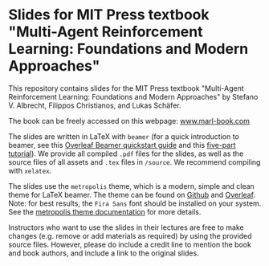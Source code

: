 # Slides for MIT Press textbook "Multi-Agent Reinforcement Learning: Foundations and Modern Approaches"

This repository contains slides for the MIT Press textbook "Multi-Agent Reinforcement Learning: Foundations and Modern Approaches" by Stefano V. Albrecht, Filippos Christianos, and Lukas Schäfer.

The book can be freely accessed on this webpage: www.marl-book.com

The slides are written in LaTeX with `beamer` (for a quick introduction to beamer, see this [Overleaf Beamer quickstart guide](https://www.overleaf.com/learn/latex/Beamer) and this [five-part tutorial](https://www.overleaf.com/learn/latex/Beamer_Presentations%3A_A_Tutorial_for_Beginners_(Part_1)%E2%80%94Getting_Started)). We provide all compiled `.pdf` files for the slides, as well as the source files of all assets and `.tex` files in `/source`. We recommend compiling with `xelatex`.

The slides use the `metropolis` theme, which is a modern, simple and clean theme for LaTeX beamer. The theme can be found on [Github](https://github.com/matze/mtheme) and [Overleaf](https://www.overleaf.com/latex/templates/metropolis-beamer-theme/qzyvdhrntfmr). Note: for best results, the `Fira Sans` font should be installed on your system. See the [metropolis theme documentation](https://github.com/matze/mtheme?tab=readme-ov-file#installation) for more details.

Instructors who want to use the slides in their lectures are free to make changes (e.g. remove or add materials as required) by using the provided source files. However, please do include a credit line to mention the book and book authors, and include a link to the original slides.
